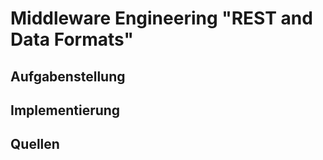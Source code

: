 # Middleware Engineering "REST and Data Formats"

## Aufgabenstellung

## Implementierung



## Quellen
